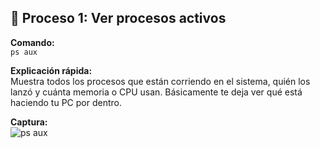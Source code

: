 ## 🧠 Proceso 1: Ver procesos activos

**Comando:**  
`ps aux`

**Explicación rápida:**  
Muestra todos los procesos que están corriendo en el sistema, quién los lanzó y cuánta memoria o CPU usan. Básicamente te deja ver qué está haciendo tu PC por dentro.

**Captura:**  
![ps aux](imagenes/ps_aux.png)
